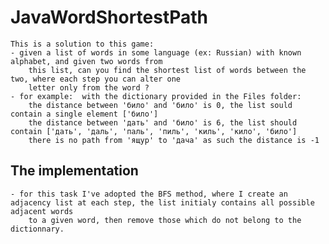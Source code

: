 # JavaWordShortestPath

    This is a solution to this game:
    - given a list of words in some language (ex: Russian) with known alphabet, and given two words from 
        this list, can you find the shortest list of words between the two, where each step you can alter one 
        letter only from the word ?
    - for example:  with the dictionary provided in the Files folder:
        the distance between 'било' and 'било' is 0, the list sould contain a single element ['било']
        the distance between 'дать' and 'било' is 6, the list should contain ['дать', 'даль', 'паль', 'пиль', 'киль', 'кило', 'било']
        there is no path from 'ящур' to 'дача' as such the distance is -1

## The implementation
    - for this task I've adopted the BFS method, where I create an adjacency list at each step, the list initialy contains all possible adjacent words
        to a given word, then remove those which do not belong to the dictionnary.